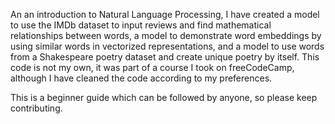 An an introduction to Natural Language Processing, I have created a model to use the IMDb dataset to input reviews and find mathematical relationships between words, a model to demonstrate word embeddings by using similar words in vectorized representations, and a model to use words from a Shakespeare poetry dataset and create unique poetry by itself. This code is not my own, it was part of a course I took on freeCodeCamp, although I have cleaned the code according to my preferences. 

This is a beginner guide which can be followed by anyone, so please keep contributing.


